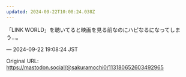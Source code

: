 ```yaml
---
updated: 2024-09-22T10:08:24.038Z
---
```


<p>「LINK WORLD」を聴いてると映画を見る前なのにハピなるになってしまう…。</p>

&mdash; 2024-09-22 19:08:24 JST

Original URL: https://mastodon.social/@sakuramochi0/113180652603492965
